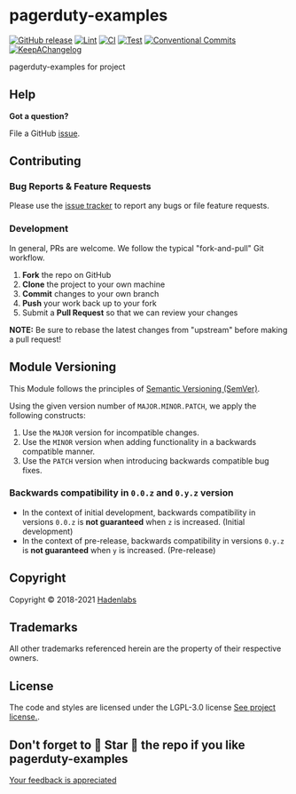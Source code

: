 <!--


  ** DO NOT EDIT THIS FILE
  **
  ** 1) Make all changes to `README.yaml`
  ** 2) Run`make readme` to rebuild this file.
  **
  ** (We maintain HUNDREDS of open source projects. This is how we maintain our sanity.)
  **


  -->

# pagerduty-examples

[![GitHub release](https://img.shields.io/github/release/luismayta/pagerduty-examples?style=flat-square)](https://github.com/luismayta/pagerduty-examples/releases/latest) [![Lint](https://img.shields.io/github/workflow/status/luismayta/pagerduty-examples/lint-code)](https://github.com/luismayta/pagerduty-examples/actions?workflow=lint-code) [![CI](https://img.shields.io/github/workflow/status/luismayta/pagerduty-examples/ci)](https://github.com/luismayta/pagerduty-examples/actions?workflow=ci) [![Test](https://img.shields.io/github/workflow/status/luismayta/pagerduty-examples/test)](https://github.com/luismayta/pagerduty-examples/actions?workflow=test) [![Conventional Commits](https://img.shields.io/badge/Conventional%20Commits-1.0.0-yellow)](https://conventionalcommits.org) [![KeepAChangelog](https://img.shields.io/badge/Keep%20A%20Changelog-1.0.0-%23E05735)](https://keepachangelog.com)

pagerduty-examples for project

## Help

**Got a question?**

File a GitHub [issue](https://github.com/luismayta/pagerduty-examples/issues).

## Contributing

### Bug Reports & Feature Requests

Please use the [issue tracker](https://github.com/luismayta/pagerduty-examples/issues) to report any bugs or file feature requests.

### Development

In general, PRs are welcome. We follow the typical "fork-and-pull" Git workflow.

1.  **Fork** the repo on GitHub
2.  **Clone** the project to your own machine
3.  **Commit** changes to your own branch
4.  **Push** your work back up to your fork
5.  Submit a **Pull Request** so that we can review your changes

**NOTE:** Be sure to rebase the latest changes from "upstream" before making a pull request!

## Module Versioning

This Module follows the principles of [Semantic Versioning (SemVer)](https://semver.org/).

Using the given version number of `MAJOR.MINOR.PATCH`, we apply the following constructs:

1. Use the `MAJOR` version for incompatible changes.
1. Use the `MINOR` version when adding functionality in a backwards compatible manner.
1. Use the `PATCH` version when introducing backwards compatible bug fixes.

### Backwards compatibility in `0.0.z` and `0.y.z` version

- In the context of initial development, backwards compatibility in versions `0.0.z` is **not guaranteed** when `z` is increased. (Initial development)
- In the context of pre-release, backwards compatibility in versions `0.y.z` is **not guaranteed** when `y` is increased. (Pre-release)

## Copyright

Copyright © 2018-2021 [Hadenlabs](https://hadenlabs.com)

## Trademarks

All other trademarks referenced herein are the property of their respective owners.

## License

The code and styles are licensed under the LGPL-3.0 license [See project license.](LICENSE).

## Don't forget to 🌟 Star 🌟 the repo if you like pagerduty-examples

[Your feedback is appreciated](https://github.com/luismayta/pagerduty-examples/issues)
